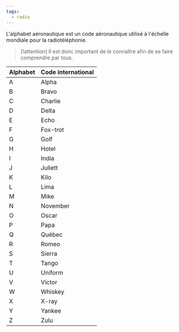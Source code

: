 ```yaml
---
tags:
  - radio
---
```


L'alphabet aéronautique est un code aéronautique utilisé à l'échelle mondiale pour la radiotéléphonie.

> [!attention] Il est donc important de le connaître afin de se faire comprendre par tous.

|Alphabet|Code international|
|---|---|
|A|Alpha|
|B|Bravo|
|C|Charlie|
|D|Delta|
|E|Echo|
|F|Fox-trot|
|G|Golf|
|H|Hotel|
|I|India|
|J|Juliett|
|K|Kilo|
|L|Lima|
|M|Mike|
|N|November|
|O|Oscar|
|P|Papa|
|Q|Québec|
|R|Romeo|
|S|Sierra|
|T|Tango|
|U|Uniform|
|V|Victor|
|W|Whiskey|
|X|X-ray|
|Y|Yankee|
|Z|Zulu|

